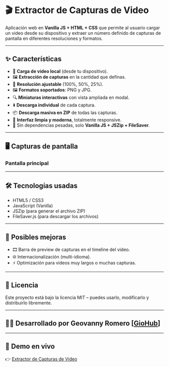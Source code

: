 # 🎬 Extractor de Capturas de Video

Aplicación web en **Vanilla JS + HTML + CSS** que permite al usuario cargar un video desde su dispositivo y extraer un número definido de capturas de pantalla en diferentes resoluciones y formatos.

---

## ✨ Características

- 📂 **Carga de video local** (desde tu dispositivo).  
- 🖼️ **Extracción de capturas** en la cantidad que definas.  
- 📏 **Resolución ajustable** (100%, 50%, 25%).  
- 🖼️ **Formatos soportados**: PNG y JPG.  
- 🔍 **Miniaturas interactivas** con vista ampliada en modal.  
- ⬇️ **Descarga individual** de cada captura.  
- 📦 **Descarga masiva en ZIP** de todas las capturas.  
- 🎨 **Interfaz limpia y moderna**, totalmente responsive.  
- 🚀 Sin dependencias pesadas, solo **Vanilla JS + JSZip + FileSaver**.

---

## 🖥️ Capturas de pantalla

### Pantalla principal

---

## 🛠️ Tecnologías usadas

- HTML5 / CSS3
- JavaScript (Vanilla)
- JSZip (para generar el archivo ZIP)
- FileSaver.js (para descargar los archivos)

---

## 📌 Posibles mejoras

- 🎞️ Barra de preview de capturas en el timeline del video.
- 🌐 Internacionalización (multi-idioma).
- ⚡ Optimización para videos muy largos o muchas capturas.

---

## 📄 Licencia

Este proyecto está bajo la licencia MIT – puedes usarlo, modificarlo y distribuirlo libremente.

---

## 👨‍💻 Desarrollado por Geovanny Romero [[GioHub](https://giohub.github.io/)]

---

## 🚀 Demo en vivo
👉 [Extractor de Capturas de Video](https://giohub.github.io/publicProjects/WebResources/VideoClipper/index.html)
